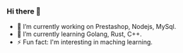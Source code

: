 ### Hi there 👋

- 🔭 I’m currently working on Prestashop, Nodejs, MySql.
- 🌱 I’m currently learning Golang, Rust, C++.
- ⚡ Fun fact: I'm interesting in maching learning.

